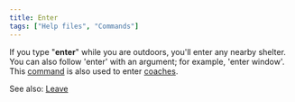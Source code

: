 ```yaml
---
title: Enter
tags: ["Help files", "Commands"]
---
```

If you type "**enter**" while you are outdoors, you'll enter any nearby
shelter. You can also follow 'enter' with an argument; for example,
'enter window'. This [command](commands "wikilink") is also used to
enter [coaches](coach "wikilink").

See also: [Leave](Leave "wikilink")
